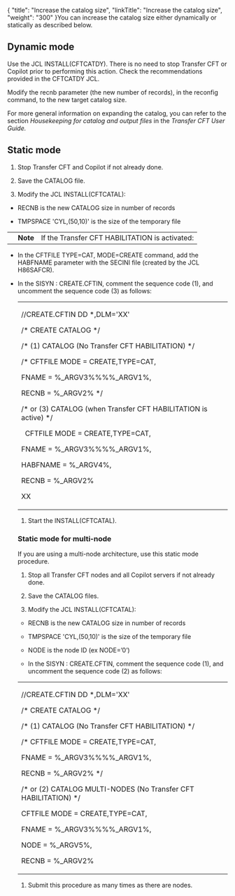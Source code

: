 {
    "title": "Increase the catalog size",
    "linkTitle": "Increase the catalog size",
    "weight": "300"
}You can increase the catalog size either dynamically or statically as described below.

## Dynamic mode

Use the JCL INSTALL(CFTCATDY). There is no need to stop Transfer CFT or Copilot prior to performing this action. Check the recommendations provided in the CFTCATDY JCL.

Modify the recnb parameter (the new number of records), in the reconfig command, to the new target catalog size.

For more general information on expanding the catalog, you can refer to the section *Housekeeping for catalog and output files* in the *Transfer CFT User Guide.*

## Static mode

1.  Stop Transfer CFT and Copilot if not already done.
2.  Save the CATALOG file.
3.  Modify the JCL INSTALL(CFTCATAL):

-   RECNB is the new CATALOG size in number of records
-   TMPSPACE 'CYL,(50,10)' is the size of the temporary file

<table cellpadding="0" cellspacing="0">
   <col/>
   <col/>
   <col/>
      <tr>
         <td valign="top">         </td>
         <td valign="top"><span><b>Note</b></span>
         </td>
         <td data-mc-autonum="&lt;b&gt;Note&lt;/b&gt;" valign="top">If the Transfer CFT HABILITATION is activated:         </td>
      </tr>
</table>

-   In the CFTFILE TYPE=CAT, MODE=CREATE command, add the HABFNAME parameter with the SECINI file (created by the JCL H86SAFCR).

-   In the SISYN : CREATE.CFTIN, comment the sequence code (1), and uncomment the sequence code (3) as follows:  
    

    <table cellspacing="0">
   <col/>
   <tbody>
      <tr>
         <td>
            <p>//CREATE.CFTIN DD *,DLM='XX'
</p>
            <p>/* CREATE CATALOG */
</p>
            <p>/* (1) CATALOG (No Transfer CFT HABILITATION) */
</p>
            <p>/* CFTFILE MODE  =  CREATE,TYPE=CAT, </p>
<div>
            <p>              
        FNAME =  %_ARGV3%%%%_ARGV1%,            
        </p>
            <p>RECNB =  %_ARGV2%         */

</p>
</div>
            <p>/* or (3) CATALOG (when Transfer CFT HABILITATION is active) */
                                                            
   </p>
            <p>  CFTFILE MODE     = CREATE,TYPE=CAT,                         
           </p>
<div>
            <p>FNAME    = %_ARGV3%%%%_ARGV1%,                      
           </p>
            <p>HABFNAME = %_ARGV4%,                                
           </p>
            <p>RECNB    = %_ARGV2%                                 
 </p>
</div>
            <p>XX                                                    
</p>
         </td>
      </tr>
   </tbody>
</table>

1.  Start the INSTALL(CFTCATAL).

### Static mode for multi-node

If you are using a multi-node architecture, use this static mode procedure.

1.  Stop all Transfer CFT nodes and all Copilot servers if not already done.
2.  Save the CATALOG files.
3.  Modify the JCL INSTALL(CFTCATAL):

-   RECNB is the new CATALOG size in number of records
-   TMPSPACE 'CYL,(50,10)' is the size of the temporary file
-   NODE is the node ID (ex NODE=’0’)
-   In the SISYN : CREATE.CFTIN, comment the sequence code (1), and uncomment the sequence code (2) as follows:

<table cellspacing="0">
   <col/>
   <tbody>
      <tr>
         <td>
            <p>//CREATE.CFTIN DD *,DLM='XX'</p>
            <p>/* CREATE CATALOG */</p>
            <p>/* (1) CATALOG (No Transfer CFT HABILITATION) */</p>
            <p>/* CFTFILE MODE  =  CREATE,TYPE=CAT,</p>
<div>
            <p>FNAME =  %_ARGV3%%%%_ARGV1%,</p>
            <p>RECNB =  %_ARGV2%         */</p>
</div>
            <p>/* or (2) CATALOG MULTI-NODES (No Transfer CFT HABILITATION) */</p>
            <p>CFTFILE MODE  =  CREATE,TYPE=CAT,</p>
<div>
            <p>FNAME =  %_ARGV3%%%%_ARGV1%,</p>
            <p>NODE  =  %_ARGV5%,</p>
            <p>RECNB =  %_ARGV2%</p>
</div>
         </td>
      </tr>
   </tbody>
</table>

1.  Submit this procedure as many times as there are nodes.
